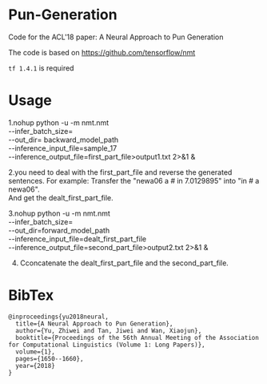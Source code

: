 # Pun-Generation
Code for the ACL'18 paper: A Neural Approach to Pun Generation

The code is based on 
https://github.com/tensorflow/nmt

`tf 1.4.1` is required
# Usage
1.nohup python -u -m nmt.nmt \
    --infer_batch_size= \
    --out_dir= backward_model_path \
    --inference_input_file=sample_17\
    --inference_output_file=first_part_file>output1.txt 2>&1 &
    
2.you need to deal with the first_part_file and reverse the generated sentences. 
For example: Transfer the "newa06 a # in  7.0129895" into "in # a newa06".  
And get the dealt_first_part_file.

3.nohup python -u -m nmt.nmt \
    --infer_batch_size=  \
    --out_dir=forward_model_path \
    --inference_input_file=dealt_first_part_file\
    --inference_output_file=second_part_file>output2.txt 2>&1 &
    
4. Cconcatenate the dealt_first_part_file and the second_part_file.

# BibTex
    @inproceedings{yu2018neural,
      title={A Neural Approach to Pun Generation},
      author={Yu, Zhiwei and Tan, Jiwei and Wan, Xiaojun},
      booktitle={Proceedings of the 56th Annual Meeting of the Association for Computational Linguistics (Volume 1: Long Papers)},
      volume={1},
      pages={1650--1660},
      year={2018}
    }
